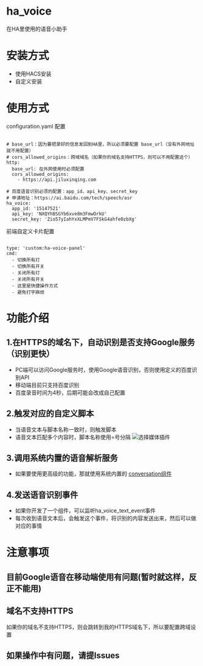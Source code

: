 # ha_voice
在HA里使用的语音小助手

# 安装方式
 - 使用HACS安装
 - 自定义安装

# 使用方式

configuration.yaml 配置
```

# base_url：因为要把录好的信息发回到HA里，所以必须要配置 base_url（没有外网地址就不用配置）
# cors_allowed_origins：跨域域名（如果你的域名支持HTTPS，则可以不用配置这个）
http:
  base_url: 在外网使用时必须配置
  cors_allowed_origins:
    - https://api.jiluxinqing.com

# 百度语音识别必须的配置：app_id、api_key、secret_key
# 申请地址：https://ai.baidu.com/tech/speech/asr
ha_voice:
  app_id: '15147521'
  api_key: 'NXQYhBSGYb6xve8m3FmwOrkU'
  secret_key: 'Zio57yIahYxXLMPmV7FSkG4ahfe0zbXg'

```

前端自定义卡片配置
```

type: 'custom:ha-voice-panel'
cmd:
  - 切换所有灯
  - 切换所有开关
  - 关闭所有灯
  - 关闭所有开关
  - 这里是快捷操作方式
  - 避免打字麻烦

```

# 功能介绍

## 1.在HTTPS的域名下，自动识别是否支持Google服务（识别更快）
- PC端可以访问Google服务时，使用Google语音识别，否则使用定义的百度识别API
- 移动端目前只支持百度识别
- 百度录音时间为4秒，后期可能会改成自己配置

## 2.触发对应的自定义脚本
- 当语音文本与脚本名称一致时，则触发脚本
- 语音文本匹配多个内容时，脚本名称使用=号分隔
![选择媒体插件](./screenshots/1.png)

## 3.调用系统内置的语音解析服务
- 如果要使用更高级的功能，那就使用系统内置的 [conversation组件](https://www.home-assistant.io/integrations/conversation/)

## 4.发送语音识别事件
- 如果你开发了一个组件，可以监听ha_voice_text_event事件
- 每次收到语音文本后，会触发这个事件，将识别的内容发送出来，然后可以做对应的事情

# 注意事项

## 目前Google语音在移动端使用有问题(暂时就这样，反正不能用)

## 域名不支持HTTPS

如果你的域名不支持HTTPS，则会跳转到我的HTTPS域名下，所以要配置跨域设置

## 如果操作中有问题，请提Issues

